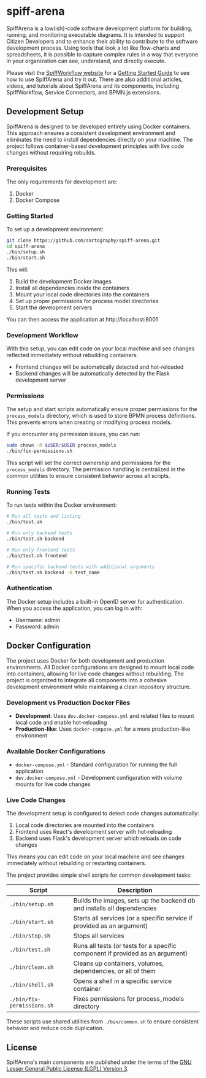 # spiff-arena

SpiffArena is a low(ish)-code software development platform for building, running, and monitoring executable diagrams.
It is intended to support Citizen Developers and to enhance their ability to contribute to the software development process.
Using tools that look a lot like flow-charts and spreadsheets, it is possible to capture complex rules in a way that everyone in your organization can see, understand, and directly execute.

Please visit the [SpiffWorkflow website](https://www.spiffworkflow.org) for a [Getting Started Guide](https://www.spiffworkflow.org/posts/articles/get_started/) to see how to use SpiffArena and try it out.
There are also additional articles, videos, and tutorials about SpiffArena and its components, including SpiffWorkflow, Service Connectors, and BPMN.js extensions.



## Development Setup

SpiffArena is designed to be developed entirely using Docker containers. This approach ensures a consistent development environment and eliminates the need to install dependencies directly on your machine. The project follows container-based development principles with live code changes without requiring rebuilds.

### Prerequisites

The only requirements for development are:

1. Docker
2. Docker Compose

### Getting Started

To set up a development environment:

```bash
git clone https://github.com/sartography/spiff-arena.git
cd spiff-arena
./bin/setup.sh
./bin/start.sh
```

This will:
1. Build the development Docker images
2. Install all dependencies inside the containers
3. Mount your local code directories into the containers
4. Set up proper permissions for process model directories
5. Start the development servers

You can then access the application at http://localhost:8001

### Development Workflow

With this setup, you can edit code on your local machine and see changes reflected immediately without rebuilding containers:

- Frontend changes will be automatically detected and hot-reloaded
- Backend changes will be automatically detected by the Flask development server

### Permissions

The setup and start scripts automatically ensure proper permissions for the `process_models` directory, which is used to store BPMN process definitions. This prevents errors when creating or modifying process models.

If you encounter any permission issues, you can run:

```bash
sudo chown -R $USER:$USER process_models
./bin/fix-permissions.sh
```

This script will set the correct ownership and permissions for the `process_models` directory. The permission handling is centralized in the common utilities to ensure consistent behavior across all scripts.

### Running Tests

To run tests within the Docker environment:

```bash
# Run all tests and linting
./bin/test.sh

# Run only backend tests
./bin/test.sh backend

# Run only frontend tests
./bin/test.sh frontend

# Run specific backend tests with additional arguments
./bin/test.sh backend -k test_name
```

### Authentication

The Docker setup includes a built-in OpenID server for authentication. When you access the application, you can log in with:

- Username: admin
- Password: admin

## Docker Configuration

The project uses Docker for both development and production environments. All Docker configurations are designed to mount local code into containers, allowing for live code changes without rebuilding. The project is organized to integrate all components into a cohesive development environment while maintaining a clean repository structure.

### Development vs Production Docker Files

- **Development**: Uses `dev.docker-compose.yml` and related files to mount local code and enable hot-reloading
- **Production-like**: Uses `docker-compose.yml` for a more production-like environment

### Available Docker Configurations

- `docker-compose.yml` - Standard configuration for running the full application
- `dev.docker-compose.yml` - Development configuration with volume mounts for live code changes

### Live Code Changes

The development setup is configured to detect code changes automatically:

1. Local code directories are mounted into the containers
2. Frontend uses React's development server with hot-reloading
3. Backend uses Flask's development server which reloads on code changes

This means you can edit code on your local machine and see changes immediately without rebuilding or restarting containers.

The project provides simple shell scripts for common development tasks:

| Script | Description |
|----|----|
| `./bin/setup.sh` | Builds the images, sets up the backend db and installs all dependencies |
| `./bin/start.sh` | Starts all services (or a specific service if provided as an argument) |
| `./bin/stop.sh` | Stops all services |
| `./bin/test.sh` | Runs all tests (or tests for a specific component if provided as an argument) |
| `./bin/clean.sh` | Cleans up containers, volumes, dependencies, or all of them |
| `./bin/shell.sh` | Opens a shell in a specific service container |
| `./bin/fix-permissions.sh` | Fixes permissions for process_models directory |

These scripts use shared utilities from `./bin/common.sh` to ensure consistent behavior and reduce code duplication.

## License

SpiffArena's main components are published under the terms of the
[GNU Lesser General Public License (LGPL) Version 3](https://www.gnu.org/licenses/lgpl-3.0.txt).
